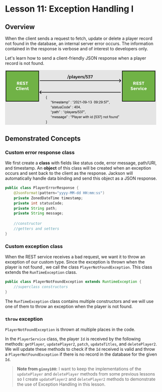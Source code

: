 # Lesson 11: Exception Handling I

## Overview

When the client sends a request to fetch, update or delete a player record not found in the database, an internal server error occurs. The information contained in the response is verbose and of interest to developers only.

Let's learn how to send a client-friendly JSON response when a player record is not found.

<img src="images/img35.png" width="500">

## Demonstrated Concepts

### Custom error response class

We first create a __class__ with fields like status code, error message, path/URI, and timestamp. An __object__ of this class will be created when an exception occurs and sent back to the client as the response. Jackson will automatically handle data binding and send this object as a JSON response.

```java
public class PlayerErrorResponse {
    @JsonFormat(pattern="yyyy-MM-dd HH:mm:ss")
    private ZonedDateTime timestamp;
    private int statusCode;
    private String path;
    private String message;

    //constructor
    //getters and setters
}
```

### Custom exception class

When the REST service receives a bad request, we want it to throw an exception of our custom type. Since the exception is thrown when the player is not found , we call the class `PlayerNotFoundException`. This class extends the `RunTimeException` class.

```java
public class PlayerNotFoundException extends RuntimeException {
    //superclass constructors
}
```

The `RunTimeException` class contains multiple constructors and we will use one of them to throw an exception when the player is not found.

### `throw` exception

`PlayerNotFoundException` is thrown at multiple places in the code. 

In the `PlayerService` class, the player `Id` is received by the following methods: `getPlayer`, `updatePlayer2`, `patch`, `updateTitles`, and `deletePlayer2`. We will update these methods to check if the `Id` received is valid and throw a `PlayerNotFoundException` if there is no record in the database for the given `Id`.

> __Note from `ginny100`:__ I want to keep the implementations of the `updatePlayer` and `deletePlayer` methods from some previous lessons so I create `updatePlayer2` and `deletePlayer2` methods to demonstrate the use of Exception Handling in this lesson.